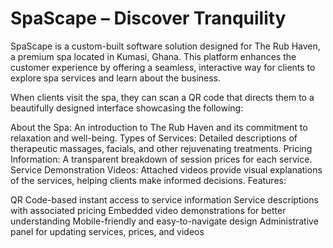 # SpaScape – Discover Tranquility
SpaScape is a custom-built software solution designed for The Rub Haven, a premium spa located in Kumasi, Ghana. This platform enhances the customer experience by offering a seamless, interactive way for clients to explore spa services and learn about the business.

When clients visit the spa, they can scan a QR code that directs them to a beautifully designed interface showcasing the following:

About the Spa: An introduction to The Rub Haven and its commitment to relaxation and well-being.
Types of Services: Detailed descriptions of therapeutic massages, facials, and other rejuvenating treatments.
Pricing Information: A transparent breakdown of session prices for each service.
Service Demonstration Videos: Attached videos provide visual explanations of the services, helping clients make informed decisions.
Features:

QR Code-based instant access to service information
Service descriptions with associated pricing
Embedded video demonstrations for better understanding
Mobile-friendly and easy-to-navigate design
Administrative panel for updating services, prices, and videos
